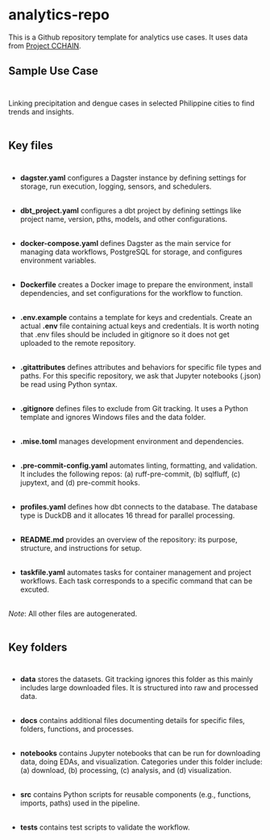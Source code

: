 # analytics-repo

This is a Github repository template for analytics use cases. It uses data from [Project CCHAIN](https://thinkingmachines.github.io/project-cchain/). 

## Sample Use Case <br><br>

Linking precipitation and dengue cases in selected Philippine cities to find trends and insights. <br><br>

## Key files<br><br>

- **dagster.yaml** configures a Dagster instance by defining settings for storage, run execution, logging, sensors, and schedulers. <br><br>

- **dbt_project.yaml** configures a dbt project by defining settings like project name, version, pths, models, and other configurations. <br><br> 

- **docker-compose.yaml** defines Dagster as the main service for managing data workflows, PostgreSQL for storage, and configures environment variables. <br><br>

- **Dockerfile** creates a Docker image to prepare the environment, install dependencies, and set configurations for the workflow to function. <br><br>

- **.env.example** contains a template for keys and credentials. Create an actual **.env** file containing actual keys and credentials. It is worth noting that .env files should be included in gitignore so it does not get uploaded to the remote repository. <br><br> 

- **.gitattributes** defines attributes and behaviors for specific file types and paths. For this specific repository, we ask that Jupyter notebooks (.json) be read using Python syntax. <br><br>
- **.gitignore** defines files to exclude from Git tracking. It uses a Python template and ignores Windows files and the data folder. <br><br>

- **.mise.toml** manages development environment and dependencies. <br><br> 

- **.pre-commit-config.yaml** automates linting, formatting, and validation. It includes the following repos: (a) ruff-pre-commit, (b) sqlfluff, (c) jupytext, and (d) pre-commit hooks. <br><br>

- **profiles.yaml** defines how dbt connects to the database. The database type is DuckDB and it allocates 16 thread for parallel processing. <br><br>

- **README.md** provides an overview of the repository: its purpose, structure, and instructions for setup. <br><br>

- **taskfile.yaml** automates tasks for container management and project workflows. Each task corresponds to a specific command that can be excuted. <br><br>

*Note*: All other files are autogenerated. <br><br>

## Key folders <br><br>

- **data** stores the datasets. Git tracking ignores this folder as this mainly includes large downloaded files. It is structured into raw and processed data. <br><br>

- **docs** contains additional files documenting details for specific files, folders, functions, and processes. <br><br>

- **notebooks** contains Jupyter notebooks that can be run for downloading data, doing EDAs, and visualization. Categories under this folder include: (a) download, (b) processing, (c) analysis, and (d) visualization. <br><br>

- **src** contains Python scripts for reusable components (e.g., functions, imports, paths) used in the pipeline. <br><br>

- **tests** contains test scripts to validate the workflow. <br><br>



